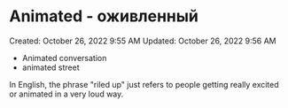 # Animated - оживленный

Created: October 26, 2022 9:55 AM
Updated: October 26, 2022 9:56 AM

- Animated conversation
- animated street

In English, the phrase "riled up" just refers to people getting really excited or animated in a very loud way.